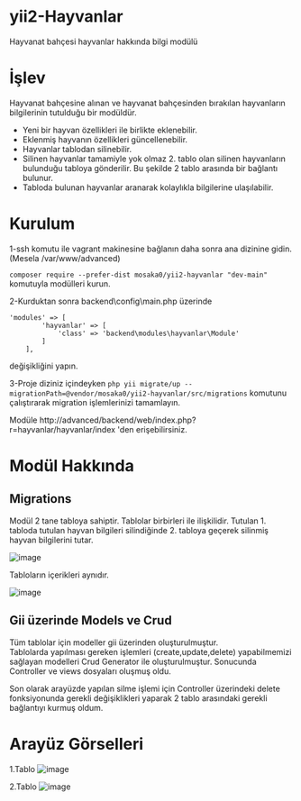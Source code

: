 # yii2-Hayvanlar
Hayvanat bahçesi hayvanlar hakkında bilgi modülü

# İşlev
Hayvanat bahçesine alınan ve hayvanat bahçesinden bırakılan hayvanların bilgilerinin tutulduğu bir modüldür. </br>
- Yeni bir hayvan özellikleri ile birlikte eklenebilir.
- Eklenmiş hayvanın özellikleri güncellenebilir.
- Hayvanlar tablodan silinebilir.
- Silinen hayvanlar tamamiyle yok olmaz 2. tablo olan silinen hayvanların bulunduğu tabloya gönderilir. Bu şekilde 2 tablo arasında bir bağlantı bulunur.
- Tabloda bulunan hayvanlar aranarak kolaylıkla bilgilerine ulaşılabilir.


# Kurulum
1-ssh komutu ile vagrant makinesine bağlanın daha sonra ana dizinine gidin. (Mesela /var/www/advanced)


`composer require --prefer-dist mosaka0/yii2-hayvanlar "dev-main"` komutuyla modülleri kurun.

2-Kurduktan sonra backend\config\main.php üzerinde
```
'modules' => [
        'hayvanlar' => [
            'class' => 'backend\modules\hayvanlar\Module'
        ]
    ],
 ```
değişikliğini yapın.


3-Proje diziniz içindeyken 
`php yii migrate/up --migrationPath=@vendor/mosaka0/yii2-hayvanlar/src/migrations` komutunu çalıştırarak migration işlemlerinizi tamamlayın.

Modüle http://advanced/backend/web/index.php?r=hayvanlar/hayvanlar/index 'den erişebilirsiniz.

# Modül Hakkında

## Migrations

Modül 2 tane tabloya sahiptir. Tablolar birbirleri ile ilişkilidir. Tutulan 1. tabloda tutulan hayvan bilgileri silindiğinde 2. tabloya geçerek silinmiş hayvan bilgilerini tutar. 

![image](https://user-images.githubusercontent.com/73715047/104778489-7849b100-578e-11eb-9b09-6018df8fe4b7.png)

Tabloların içerikleri aynıdır.

![image](https://user-images.githubusercontent.com/73715047/104778588-aaf3a980-578e-11eb-9345-a0f9b69d6c0c.png)

## Gii üzerinde Models ve Crud

Tüm tablolar için modeller gii üzerinden oluşturulmuştur. </br>
Tablolarda yapılması gereken işlemleri (create,update,delete) yapabilmemizi sağlayan modelleri Crud Generator ile oluşturulmuştur. Sonucunda Controller ve views dosyaları oluşmuş oldu.

Son olarak arayüzde yapılan silme işlemi için Controller üzerindeki delete fonksiyonunda gerekli değişiklikleri yaparak 2 tablo arasındaki gerekli bağlantıyı kurmuş oldum.

# Arayüz Görselleri
1.Tablo
![image](https://user-images.githubusercontent.com/73715047/104780218-80572000-5791-11eb-82e1-07a85551f2f2.png)

2.Tablo
![image](https://user-images.githubusercontent.com/73715047/104780306-9fee4880-5791-11eb-8880-e75b2711ff56.png)

